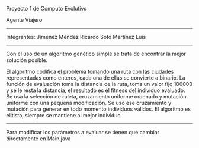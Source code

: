 Proyecto 1 de Computo Evolutivo

Agente Viajero

---------------------------------------------------------------------------------------------------------------------------------------

Integrantes:
	Jiménez Méndez Ricardo
	Soto Martínez Luis

---------------------------------------------------------------------------------------------------------------------------------------

Con el uso de un algoritmo genético simple se trata de encontrar la mejor solución posible.

El algoritmo codifica el problema tomando una ruta con las ciudades representadas como enteros, cada una de ellas se convierte a binario.
La función de evaluación toma la distancia de la ruta, toma un valor fijo 100000 y se le resta la distancia, el resultado es el fitness del individuo evaluado.
Se usa la selección de ruleta, cruzamiento uniforme ordenado y mutación uniforme con una pequeña modificación.
Se usó ese cruzamiento y mutación para generar en todo momento individuos válidos.
El algoritmo es elitista, siempre se mantiene al mejor individuo.

---------------------------------------------------------------------------------------------------------------------------------------

Para modificar los parámetros a evaluar se tienen que cambiar directamente en Main.java